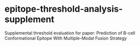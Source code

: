 # epitope-threshold-analysis-supplement
Supplemental threshold evaluation for paper: Prediction of B-cell Conformational Epitope With Multiple-Modal Fusion Strategy

